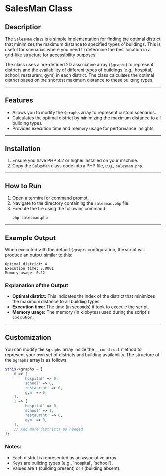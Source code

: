# SalesMan Class

## Description
The `SalesMan` class is a simple implementation for finding the optimal district that minimizes the maximum distance to specified types of buildings. This is useful for scenarios where you need to determine the best location in a grid-like structure for accessibility purposes.

The class uses a pre-defined 2D associative array (`$graphs`) to represent districts and the availability of different types of buildings (e.g., hospital, school, restaurant, gym) in each district. The class calculates the optimal district based on the shortest maximum distance to these building types.

---

## Features
- Allows you to modify the `$graphs` array to represent custom scenarios.
- Calculates the optimal district by minimizing the maximum distance to all building types.
- Provides execution time and memory usage for performance insights.

---

## Installation
1. Ensure you have PHP 8.2 or higher installed on your machine.
2. Copy the `SalesMan` class code into a PHP file, e.g., `salesman.php`.

---

## How to Run
1. Open a terminal or command prompt.
2. Navigate to the directory containing the `salesman.php` file.
3. Execute the file using the following command:
   ```bash
   php salesman.php
   ```

---

## Example Output
When executed with the default `$graphs` configuration, the script will produce an output similar to this:

```
Optimal district: 4
Execution time: 0.0001
Memory usage: 0.22
```

### Explanation of the Output
- **Optimal district:** This indicates the index of the district that minimizes the maximum distance to all building types.
- **Execution time:** The time (in seconds) it took to execute the script.
- **Memory usage:** The memory (in kilobytes) used during the script's execution.

---

## Customization
You can modify the `$graphs` array inside the `__construct` method to represent your own set of districts and building availability. The structure of the `$graphs` array is as follows:

```php
$this->graphs = [
    0 => [
        'hospital' => 0,
        'school' => 0,
        'restaurant' => 0,
        'gym' => 0,
    ],
    1 => [
        'hospital' => 0,
        'school' => 1,
        'restaurant' => 0,
        'gym' => 0,
    ],
    // Add more districts as needed
];
```

### Notes:
- Each district is represented as an associative array.
- Keys are building types (e.g., 'hospital', 'school').
- Values are `1` (building present) or `0` (building absent).

